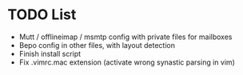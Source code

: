 
# TODO List

- Mutt / offlineimap / msmtp config with private files for mailboxes
- Bepo config in other files, with layout detection
- Finish install script
- Fix .vimrc.mac extension (activate wrong synastic parsing in vim)
